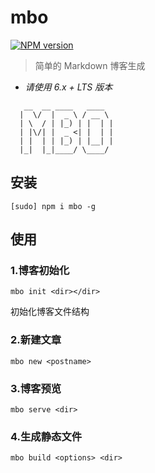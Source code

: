 # mbo

[![NPM version](https://img.shields.io/npm/v/mbo.svg?style=flat-square)](https://npmjs.org/package/mbo)

> 简单的 Markdown 博客生成

- *请使用 6.x + LTS 版本*

```
   __  __ ____   ____
  |  \/  |  _ \ / __ \
  | \  / | |_) | |  | |
  | |\/| |  _ <| |  | |
  | |  | | |_) | |__| |
  |_|  |_|____/ \____/
```

## 安装

```
[sudo] npm i mbo -g
```

## 使用

### 1.博客初始化

```
mbo init <dir></dir>
```

初始化博客文件结构

### 2.新建文章

```
mbo new <postname>
```

### 3.博客预览

```
mbo serve <dir>
```

### 4.生成静态文件

```
mbo build <options> <dir>
```
